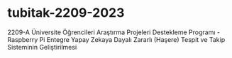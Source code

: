 # tubitak-2209-2023
2209-A Üniversite Öğrencileri Araştırma Projeleri Destekleme Programı - Raspberry Pi Entegre Yapay Zekaya Dayalı Zararlı (Haşere) Tespit ve Takip Sisteminin Geliştirilmesi
